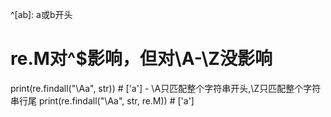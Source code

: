 ^[ab]: a或b开头
[^a]: 非a

# re.M对^$影响，但对\A-\Z没影响
print(re.findall("\Aa", str)) # ['a'] - \A只匹配整个字符串开头,\Z只匹配整个字符串行尾
print(re.findall("\Aa", str, re.M)) # ['a']